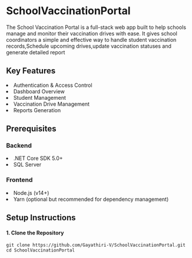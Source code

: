 # SchoolVaccinationPortal
The School Vaccination Portal is a full-stack web app built to help schools manage and monitor their vaccination drives with ease. It gives school coordinators a simple and effective way to handle student vaccination records,Schedule upcoming drives,update vaccination statuses and generate detailed report

<h2> Key Features </h2>
<li> Authentication & Access Control  </li>
<li> Dashboard Overview </li>
<li> Student Management </li>
<li> Vaccination Drive Management </li>
<li> Reports Generation </li>

<h2> Prerequisites </h2>        
<h3> Backend </h3>
<li> .NET Core SDK 5.0+ </li>
<li> SQL Server </li>
<h3> Frontend </h3>
<li> Node.js (v14+) </li>
<li> Yarn (optional but recommended for dependency management) </li>

<h2>Setup Instructions</h2>

<h4>1. Clone the Repository</h4>

```
git clone https://github.com/Gayathiri-V/SchoolVaccinationPortal.git
cd SchoolVaccinationPortal
```
